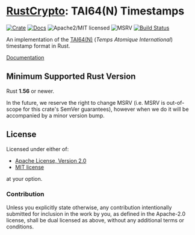 # [RustCrypto]: TAI64(N) Timestamps

[![Crate][crate-image]][crate-link]
[![Docs][docs-image]][docs-link]
![Apache2/MIT licensed][license-image]
![MSRV][rustc-image]
[![Build Status][build-image]][build-link]

An implementation of the [TAI64(N)] (*Temps Atomique International*) timestamp
format in Rust.

[Documentation][docs-link]

## Minimum Supported Rust Version

Rust **1.56** or newer.

In the future, we reserve the right to change MSRV (i.e. MSRV is out-of-scope
for this crate's SemVer guarantees), however when we do it will be accompanied by
a minor version bump.

## License

Licensed under either of:

* [Apache License, Version 2.0](http://www.apache.org/licenses/LICENSE-2.0)
* [MIT license](http://opensource.org/licenses/MIT)

at your option.

### Contribution

Unless you explicitly state otherwise, any contribution intentionally submitted
for inclusion in the work by you, as defined in the Apache-2.0 license, shall be
dual licensed as above, without any additional terms or conditions.

[//]: # (badges)

[crate-image]: https://buildstats.info/crate/tai64
[crate-link]: https://crates.io/crates/tai64
[docs-image]: https://docs.rs/tai64/badge.svg
[docs-link]: https://docs.rs/tai64/
[license-image]: https://img.shields.io/badge/license-Apache2.0/MIT-blue.svg
[rustc-image]: https://img.shields.io/badge/rustc-1.56+-blue.svg
[build-image]: https://github.com/RustCrypto/formats/actions/workflows/tai64.yml/badge.svg
[build-link]: https://github.com/RustCrypto/formats/actions/workflows/tai64.yml

[//]: # (general links)

[RustCrypto]: https://github.com/RustCrypto/
[TAI64(N)]: https://cr.yp.to/libtai/tai64.html
